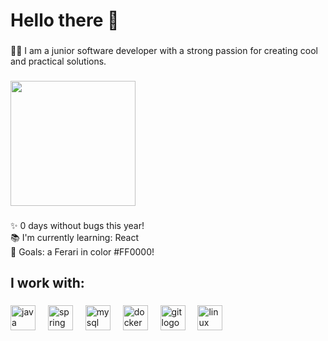 <h1 align="left">Hello there 👋 </h1>

###

<p align="left">👨‍💻 I am a junior software developer with a strong passion for creating cool and practical solutions.</p>

###

<div align="left">
  <img height="200" src="https://i.imgflip.com/7o7fd5.gif"  />
</div>

###

<p align="left">✨ 0 days without bugs this year!<br>📚 I'm currently learning: React<br>🎯 Goals: a Ferari in color #FF0000!<br></p>

###

<h2 align="left">I work with:</h2>

###

<div align="left">
  <img src="https://cdn.jsdelivr.net/gh/devicons/devicon/icons/java/java-original.svg" height="40" alt="java logo"  />
  <img width="12" />
  <img src="https://cdn.jsdelivr.net/gh/devicons/devicon/icons/spring/spring-original.svg" height="40" alt="spring logo"  />
  <img width="12" />
  <img src="https://cdn.jsdelivr.net/gh/devicons/devicon/icons/mysql/mysql-original.svg" height="40" alt="mysql logo"  />
  <img width="12" />
  <img src="https://cdn.jsdelivr.net/gh/devicons/devicon/icons/docker/docker-original.svg" height="40" alt="docker logo"  />
  <img width="12" />
  <img src="https://cdn.jsdelivr.net/gh/devicons/devicon/icons/git/git-original.svg" height="40" alt="git logo"  />
  <img width="12" />
  <img src="https://cdn.jsdelivr.net/gh/devicons/devicon/icons/linux/linux-original.svg" height="40" alt="linux logo"  />
</div>

###
<!-- 
<h2 align="left">My stats:</h2>

###

<div align="left">
  <img src="https://github-readme-stats.vercel.app/api?username=yo-stoya&hide_title=false&hide_rank=false&show_icons=true&include_all_commits=true&count_private=true&disable_animations=false&theme=dracula&locale=en&hide_border=false&order=1&custom_title=Github" height="150" alt="stats graph"  />
  <img src="https://github-readme-stats.vercel.app/api/top-langs?username=yo-stoya&locale=en&hide_title=false&layout=compact&card_width=320&langs_count=5&theme=dracula&hide_border=false&order=2" height="150" alt="languages graph"  />
</div>
 -->
###
